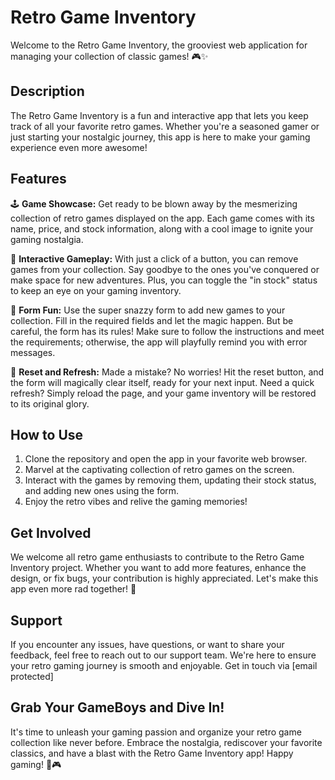# Retro Game Inventory

Welcome to the Retro Game Inventory, the grooviest web application for managing your collection of classic games! 🎮✨

## Description

The Retro Game Inventory is a fun and interactive app that lets you keep track of all your favorite retro games. Whether you're a seasoned gamer or just starting your nostalgic journey, this app is here to make your gaming experience even more awesome!

## Features

🕹️ **Game Showcase:** Get ready to be blown away by the mesmerizing collection of retro games displayed on the app. Each game comes with its name, price, and stock information, along with a cool image to ignite your gaming nostalgia.

🚀 **Interactive Gameplay:** With just a click of a button, you can remove games from your collection. Say goodbye to the ones you've conquered or make space for new adventures. Plus, you can toggle the "in stock" status to keep an eye on your gaming inventory.

📝 **Form Fun:** Use the super snazzy form to add new games to your collection. Fill in the required fields and let the magic happen. But be careful, the form has its rules! Make sure to follow the instructions and meet the requirements; otherwise, the app will playfully remind you with error messages.

🔄 **Reset and Refresh:** Made a mistake? No worries! Hit the reset button, and the form will magically clear itself, ready for your next input. Need a quick refresh? Simply reload the page, and your game inventory will be restored to its original glory.

## How to Use

1. Clone the repository and open the app in your favorite web browser.
2. Marvel at the captivating collection of retro games on the screen.
3. Interact with the games by removing them, updating their stock status, and adding new ones using the form.
4. Enjoy the retro vibes and relive the gaming memories!
## Get Involved

We welcome all retro game enthusiasts to contribute to the Retro Game Inventory project. Whether you want to add more features, enhance the design, or fix bugs, your contribution is highly appreciated. Let's make this app even more rad together! 🎉

## Support

If you encounter any issues, have questions, or want to share your feedback, feel free to reach out to our support team. We're here to ensure your retro gaming journey is smooth and enjoyable. Get in touch via [email protected]

## Grab Your GameBoys and Dive In!

It's time to unleash your gaming passion and organize your retro game collection like never before. Embrace the nostalgia, rediscover your favorite classics, and have a blast with the Retro Game Inventory app! Happy gaming! 🎉🎮
